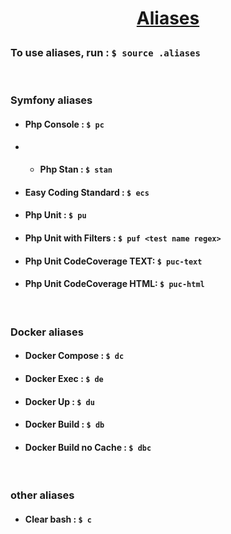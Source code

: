 # <p align="center"><u>Aliases</u></p>

### To use aliases, run : `$ source .aliases`

<br>

### Symfony aliases

- #### Php Console : `$ pc`
-
    - #### Php Stan : `$ stan`
- #### Easy Coding Standard : `$ ecs`
- #### Php Unit : `$ pu`
- #### Php Unit with Filters : `$ puf <test name regex>`
- #### Php Unit CodeCoverage TEXT: `$ puc-text`
- #### Php Unit CodeCoverage HTML: `$ puc-html`

<br>

### Docker aliases

- #### Docker Compose : `$ dc`
- #### Docker Exec : `$ de`
- #### Docker Up : `$ du`
- #### Docker Build : `$ db`
- #### Docker Build no Cache : `$ dbc`

<br>

### other aliases

- #### Clear bash : `$ c`
